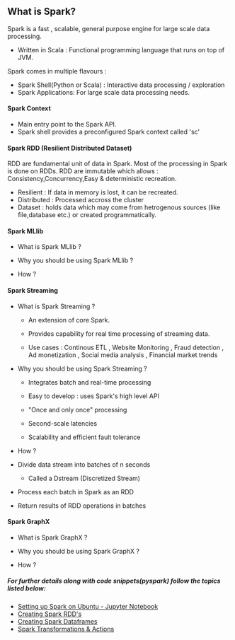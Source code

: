 ## What is Spark?

Spark is a fast , scalable, general purpose engine for large scale data processing. 

* Written in Scala : Functional programming language that runs on top of JVM.

Spark comes in multiple flavours :    

* Spark Shell(Python or Scala) : Interactive data processing / exploration
* Spark Applications: For large scale data processing needs. 

#### Spark Context
- Main entry point to the Spark API.
- Spark shell provides a preconfigured Spark context called 'sc'

#### Spark RDD (Resilient Distributed Dataset)
RDD are fundamental unit of data in Spark. Most of the processing in Spark is done on RDDs.
RDD are immutable which allows : Consistency,Concurrency,Easy & deterministic recreation. 

- Resilient : If data in memory is lost, it can be recreated.
- Distributed : Processed accross the cluster
- Dataset : holds data which may come from hetrogenous sources (like file,database etc.) or created programmatically. 

#### Spark MLlib
 * What is Spark MLlib ?
 
 * Why you should be using Spark MLlib ?
 
 * How ?
 
#### Spark Streaming
 * What is Spark Streaming ?
 
   * An extension of core Spark.
   
   * Provides capability for real time processing of streaming data.
   
   * Use cases : Continous ETL , Website Monitoring , Fraud detection , Ad monetization , Social media analysis , Financial market trends
 
 * Why you should be using Spark Streaming ?
 
   * Integrates batch and real-time processing
   
   * Easy to develop : uses Spark's high level API
   
   * "Once and only once" processing
   
   * Second-scale latencies
   
   * Scalability and efficient fault tolerance 
 
  * How ? 
 
   * Divide data stream into batches of n seconds
     * Called a Dstream (Discretized Stream)
     
   * Process each batch in Spark as an RDD
   
   * Return results of RDD operations in batches
   
#### Spark GraphX
 * What is Spark GraphX ?
 
 * Why you should be using Spark GraphX ?
 
 * How ?

##### For further details along with code snippets(pyspark) follow the topics listed below:

* [Setting up Spark on Ubuntu - Jupyter Notebook](https://github.com/zydusss/Spark/blob/master/Launching%20Spark%20On%20Ubuntu.ipynb)
* [Creating Spark RDD's](https://github.com/zydusss/Spark/blob/master/Creating%20Spark%20RDD.ipynb)
* [Creating Spark Dataframes](https://github.com/zydusss/Spark/blob/master/Creating%20Spark%20Dataframe.ipynb)
* [Spark Transformations & Actions](https://github.com/zydusss/Spark/blob/master/Spark%20Transformations%20%26%20Actions.ipynb) 
  
